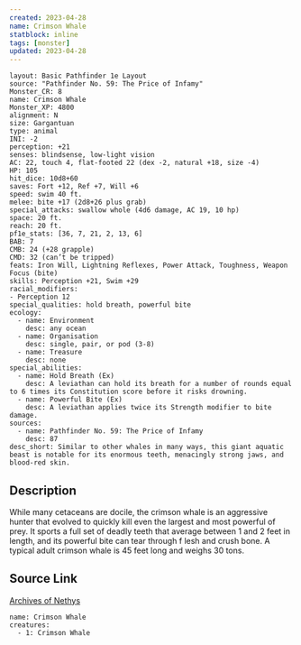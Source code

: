 ```yaml
---
created: 2023-04-28
name: Crimson Whale
statblock: inline
tags: [monster]
updated: 2023-04-28
---
```

```statblock
layout: Basic Pathfinder 1e Layout
source: "Pathfinder No. 59: The Price of Infamy"
Monster_CR: 8
name: Crimson Whale
Monster_XP: 4800
alignment: N
size: Gargantuan
type: animal
INI: -2
perception: +21
senses: blindsense, low-light vision
AC: 22, touch 4, flat-footed 22 (dex -2, natural +18, size -4)
HP: 105
hit_dice: 10d8+60
saves: Fort +12, Ref +7, Will +6
speed: swim 40 ft.
melee: bite +17 (2d8+26 plus grab)
special_attacks: swallow whole (4d6 damage, AC 19, 10 hp)
space: 20 ft.
reach: 20 ft.
pf1e_stats: [36, 7, 21, 2, 13, 6]
BAB: 7
CMB: 24 (+28 grapple)
CMD: 32 (can’t be tripped)
feats: Iron Will, Lightning Reflexes, Power Attack, Toughness, Weapon Focus (bite)
skills: Perception +21, Swim +29
racial_modifiers:
- Perception 12
special_qualities: hold breath, powerful bite
ecology:
  - name: Environment
    desc: any ocean
  - name: Organisation
    desc: single, pair, or pod (3-8)
  - name: Treasure
    desc: none
special_abilities:
  - name: Hold Breath (Ex)
    desc: A leviathan can hold its breath for a number of rounds equal to 6 times its Constitution score before it risks drowning.
  - name: Powerful Bite (Ex)
    desc: A leviathan applies twice its Strength modifier to bite damage.
sources:
  - name: Pathfinder No. 59: The Price of Infamy
    desc: 87
desc_short: Similar to other whales in many ways, this giant aquatic beast is notable for its enormous teeth, menacingly strong jaws, and blood-red skin.
```
## Description
While many cetaceans are docile, the crimson whale is an aggressive hunter that evolved to quickly kill even the largest and most powerful of prey. It sports a full set of deadly teeth that average between 1 and 2 feet in length, and its powerful bite can tear through f lesh and crush bone. A typical adult crimson whale is 45 feet long and weighs 30 tons.
## Source Link
[Archives of Nethys](https://aonprd.com/MonsterDisplay.aspx?ItemName=Crimson%20Whale)
```encounter-table
name: Crimson Whale
creatures:
  - 1: Crimson Whale
```
